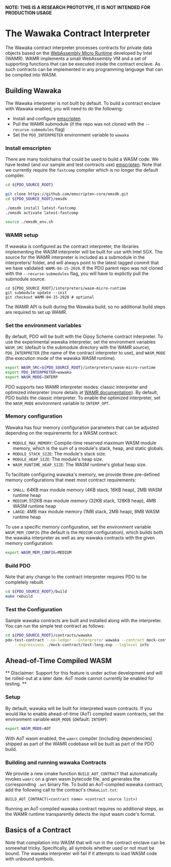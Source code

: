 <!--- -*- mode: markdown; fill-column: 100 -*- --->
<!---
Licensed under Creative Commons Attribution 4.0 International License
https://creativecommons.org/licenses/by/4.0/
--->

**NOTE: THIS IS A RESEARCH PROTOTYPE, IT IS NOT INTENDED FOR PRODUCTION USAGE**

# The Wawaka Contract Interpreter #

The Wawaka contract interpreter processes contracts for private data
objects based on the
[WebAssembly Micro Runtime](https://github.com/intel/wasm-micro-runtime)
developed by Intel (WAMR). WAMR implements a small WebAssembly VM and a
set of supporting functions that can be executed inside the contract
enclave. As such contracts can be implemented in any programming
language that can be compiled into WASM.

## Building Wawaka ##

The Wawaka interpreter is not built by default. To build a contract
enclave with Wawaka enabled, you will need to do the following:

  * Install and configure [emscripten](https://emscripten.org/)
  * Pull the WAMR submodule (if the repo was not cloned with the `--recurse-submodules` flag)
  * Set the `PDO_INTERPRETER` environment variable to `wawaka`

### Install emscripten ###

There are many toolchains that could be used to build a WASM code. We have tested (and our sample
and test contracts use) [emscripten](https://emscripten.org/). Note that we currently require the `fastcomp` compiler which is no longer the default compiler.

```bash
cd ${PDO_SOURCE_ROOT}

git clone https://github.com/emscripten-core/emsdk.git
cd ${PDO_SOURCE_ROOT}/emsdk

./emsdk install latest-fastcomp
./emsdk activate latest-fastcomp

source ./emsdk_env.sh
```

### WAMR setup ###

If wawaka is configured as the contract interpreter, the libraries implementing the WASM interpreter
will be built for use with Intel SGX. The source for the WAMR interpreter is
included as a submodule in the interpreters/ folder, and will
always point to the latest tagged commit that we have validated: `WAMR-04-15-2020`.
If the PDO parent repo was not cloned with the `--recurse-submodules` flag,
you will have to explictly pull the submodule source.

```
cd ${PDO_SOURCE_ROOT}/interpreters/wasm-micro-runtime
git submodule update --init
git checkout WAMR-04-15-2020 # optional
```

The WAMR API is built during the Wawaka build, so no additional
build steps are required to set up WAMR.

### Set the environment variables ###

By default, PDO will be built with the Gipsy Scheme contract interpreter. To use the experimental wawaka interpreter, set the environment variables `WASM_SRC` (default is the submodule directory with the WAMR source), `PDO_INTERPRETER` (the name of the contract interpreter to use), and `WASM_MODE` (the
execution mode of the wawaka WASM runtime).

```bash
export WASM_SRC=${PDO_SOURCE_ROOT}/interpreters/wasm-micro-runtime
export PDO_INTERPRETER=wawaka
export WASM_MODE=INTERP
```

PDO supports two WAMR interpreter modes: classic
interpreter and optimized interpreter (more details at
[WAMR documentation](https://github.com/bytecodealliance/wasm-micro-runtime/blob/master/doc/build_wamr.md#configure-interpreter)).
By default, PDO builds the classic interpreter. To enable the
optimized interpreter, set the `WASM_MODE` environment variable
to `INTERP_OPT`.

### Memory configuration ###

Wawaka has four memory configuration parameters that can
be adjusted depending on the requirements for a WASM contract:
- `MODULE_MAX_MEMORY`: Compile-time reserved maximum WASM module memory, which is the sum of a module's stack, heap, and static globals.
- `MODULE_STACK_SIZE`: The module's stack size.
- `MODULE_HEAP_SIZE`: The module's heap size.
- `WASM_RUNTIME_HEAP_SIZE`: The WASM runtime's global heap size.

To facilitate configuring wawaka's memory, we provide
three pre-defined memory configurations that meet most
contract requirements:
- `SMALL`: 64KB max module memory (4KB stack, 16KB heap), 2MB WASM runtime heap
- `MEDIUM`: 512KB max module memory (32KB stack, 128KB heap), 4MB WASM runtime heap
- `LARGE`: 4MB max module memory (1MB stack, 2MB heap), 8MB WASM runtime heap

To use a specific memory configuration, set
the environment variable `WASM_MEM_CONFIG` (the default is the `MEDIUM`
configuration), which builds both the wawaka interpreter as well as
any wawaka contracts with the given memory configuration:

```bash
export WASM_MEM_CONFIG=MEDIUM
```

### Build PDO ###

Note that any change to the contract interpreter requires PDO to be completely rebuilt.

```bash
cd ${PDO_SOURCE_ROOT}/build
make rebuild
```

### Test the Configuration ###

Sample wawaka contracts are built and installed along with the
interpreter. You can run the simple test contract as follows:

```bash
cd ${PDO_SOURCE_ROOT}/contracts/wawaka
pdo-test-contract --no-ledger --interpreter wawaka --contract mock-contract \
    --expressions ./mock-contract/test-long.exp --loglevel info
```

## Ahead-of-Time Compiled WASM
** Disclaimer: Support for this feature is under active development and will be rolled-out at a later date. AoT mode cannot currently be enabled for testing. **

### Setup

By default, wawaka will be built for interpreted wasm contracts.
If you would like to enable
ahead-of-time (AoT) compiled wasm contracts, set the environment variable `WASM_MODE` (default: `INTERP`):

```bash
export WASM_MODE=AOT
```

With AoT wasm enabled, the `wamrc` compiler (including dependencies)
shipped as part of the WAMR codebase will be built
as part of the PDO build.

### Building and running wawaka Contracts

We provide a new cmake function `BUILD_AOT_CONTRACT` that
automatically invokes `wamrc` on a given wasm bytecode file,
and generates the corresponding `.aot` binary file. 
To build an AoT-compiled wawaka contract, add the following call to the contract's
`CMakeList.txt`:

```
BUILD_AOT_CONTRACT(<contract name> <contract source list>)
```

Running an AoT-compiled wawaka contract requires no additional steps,
as the WAMR runtime transparently detects the input wasm code's format.

## Basics of a Contract ##

Note that compilation into WASM that will run in the contract enclave can be somewhat tricky. Specifically, all symbols whether used or not must be bound. The wawaka interpreter will fail if it attempts to load WASM code with unbound symbols.
